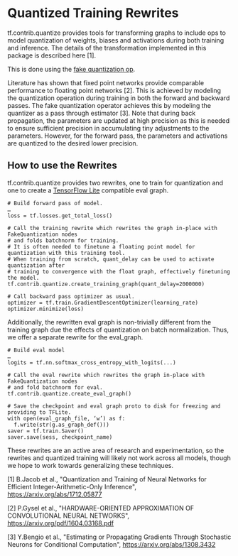 # Quantized Training Rewrites

tf.contrib.quantize provides tools for transforming graphs to include ops to
model quantization of weights, biases and activations during both training and
inference. The details of the transformation implemented in this package is
described here [1].

This is done using the
[fake quantization op](https://www.tensorflow.org/versions/r0.12/api_docs/python/array_ops/fake_quantization).

Literature has shown that fixed point networks provide comparable performance to
floating point networks [2]. This is achieved by modeling the quantization
operation during training in both the forward and backward passes.
The fake quantization operator achieves this by modeling the quantizer as a pass
through estimator [3]. Note that during back propagation, the parameters are
updated at high precision as this is needed to ensure sufficient precision in
accumulating tiny adjustments to the parameters. However, for the forward pass,
the parameters and activations are quantized to the desired lower precision.

## How to use the Rewrites

tf.contrib.quantize provides two rewrites, one to train for quantization and
one to create a [TensorFlow Lite](https://www.tensorflow.org/mobile/tflite/)
compatible eval graph.

```
# Build forward pass of model.
…
loss = tf.losses.get_total_loss()

# Call the training rewrite which rewrites the graph in-place with FakeQuantization nodes
# and folds batchnorm for training.
# It is often needed to finetune a floating point model for quantization with this training tool.
# When training from scratch, quant_delay can be used to activate quantization after
# training to convergence with the float graph, effectively finetuning the model.
tf.contrib.quantize.create_training_graph(quant_delay=2000000)

# Call backward pass optimizer as usual.
optimizer = tf.train.GradientDescentOptimizer(learning_rate)
optimizer.minimize(loss)
```

Additionally, the rewritten eval graph is non-trivially different from the
training graph due the effects of quantization on batch normalization. Thus,
we offer a separate rewrite for the eval_graph.

```
# Build eval model
…
logits = tf.nn.softmax_cross_entropy_with_logits(...)

# Call the eval rewrite which rewrites the graph in-place with FakeQuantization nodes
# and fold batchnorm for eval.
tf.contrib.quantize.create_eval_graph()

# Save the checkpoint and eval graph proto to disk for freezing and providing to TFLite.
with open(eval_graph_file, ‘w’) as f:
  f.write(str(g.as_graph_def()))
saver = tf.train.Saver()
saver.save(sess, checkpoint_name)
```

These rewrites are an active area of research and experimentation, so the
rewrites and quantized training will likely not work across all models, though
we hope to work towards generalizing these techniques.

[1] B.Jacob et al., "Quantization and Training of Neural Networks for Efficient
Integer-Arithmetic-Only Inference", https://arxiv.org/abs/1712.05877

[2] P.Gysel et al., "HARDWARE-ORIENTED APPROXIMATION OF CONVOLUTIONAL
NEURAL NETWORKS", https://arxiv.org/pdf/1604.03168.pdf

[3] Y.Bengio et al., "Estimating or Propagating Gradients Through Stochastic
Neurons for Conditional Computation", https://arxiv.org/abs/1308.3432
